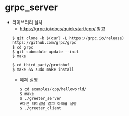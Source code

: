 # grpc_server

* 라이브러리 설치
	* https://grpc.io/docs/quickstart/cpp/ 참고
	```
	$ git clone -b $(curl -L https://grpc.io/release) https://github.com/grpc/grpc
	$ cd grpc
	$ git submodule update --init
	$ make

	$ cd third_party/protobuf
	$ make && sudo make install
	```
	* 예제 실행
		```
		$ cd examples/cpp/helloworld/
		$ make
		$ ./greeter_server
		#다른 터미널을 열고 아래를 실행
		$ ./greeter_client
		```
	